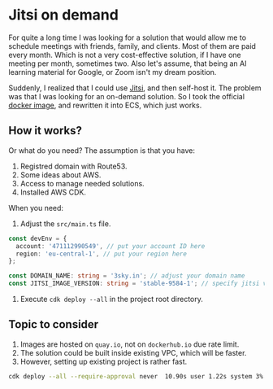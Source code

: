 # Jitsi on demand

For quite a long time I was looking for a solution
that would allow me to schedule meetings with friends, family,
and clients. Most of them are paid every month.
Which is not a very cost-effective solution, if I have one meeting per month,
sometimes two.
Also let's assume, that being an AI learning material for Google, or Zoom
isn't my dream position.

Suddenly, I realized that I could use [Jitsi](https://meet.jit.si/),
and then self-host it. The problem was that I was looking for an on-demand solution.
So I took the official [docker image](https://jitsi.github.io/handbook/docs/devops-guide/devops-guide-docker/), and
rewritten it into ECS, which just works.

## How it works?

Or what do you need? The assumption is that you have:

1. Registred domain with Route53.
1. Some ideas about AWS.
1. Access to manage needed solutions.
1. Installed AWS CDK.

When you need:

1. Adjust the `src/main.ts` file.

```typescript
const devEnv = {
  account: '471112990549', // put your account ID here
  region: 'eu-central-1', // put your region here
};

const DOMAIN_NAME: string = '3sky.in'; // adjust your domain name
const JITSI_IMAGE_VERSION: string = 'stable-9584-1'; // specify jitsi version
```

1. Execute `cdk deploy --all` in the project root directory.

## Topic to consider

1. Images are hosted on `quay.io`, not on `dockerhub.io` due rate limit.
1. The solution could be built inside existing VPC, which will be faster.
1. However, setting up existing project is rather fast.

```bash
cdk deploy --all --require-approval never  10.90s user 1.22s system 3% cpu 6:38.00 total
```
